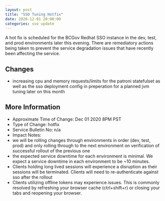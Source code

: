 ```yaml
---
layout: post
title: "SSO Tuning Hotfix"
date: 2020-12-01 20:00:00
categories: sso update
---
```

A hot fix is scheduled for the BCGov Redhat SSO instance in the dev, test, and prod environments later this evening. There are remediatory actions being taken
to prevent the service degradation issues that have recently been affecting the service.

## Changes
- increasing cpu and memory requests/limits for the patroni statefulset as well as the sso deployment config in preperation for a planned jvm tuning later on this month

## More Information
- Approximate Time of Change: Dec 01 2020 8PM PST
- Type of Change: hotfix
- Service Bulletin No: n/a
- Impact Notes:
- we will be rolling changes through environments in order (dev, test, prod) and only rolling through to the next environment on verification of successful rollout of the previous one
- the expected service downtime for each environment is minimal. We expect a service downtime in each environment to be ~10 minutes.
- Clients holding long lived sessions will experience a disruption as their sessions will be terminated. Clients will need to re-authenticate against sso after the rollout
- Clients utilizing offline tokens may experience issues. This is commonly resolved by refreshing your browser cache (ctrl+shift+r) or closing your tabs and reopening your browser.
